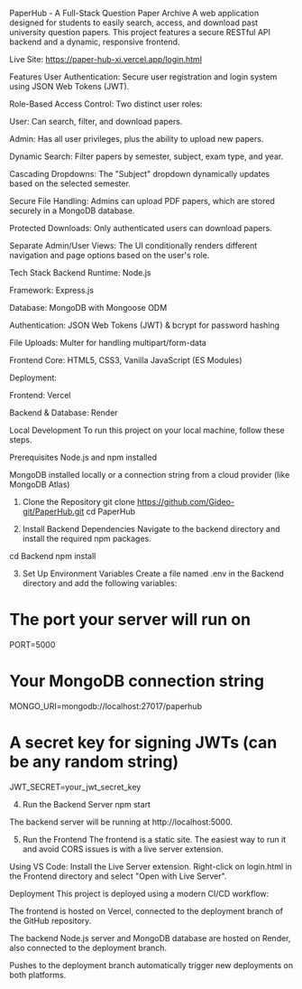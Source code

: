 PaperHub - A Full-Stack Question Paper Archive
A web application designed for students to easily search, access, and download past university question papers. This project features a secure RESTful API backend and a dynamic, responsive frontend.

Live Site: https://paper-hub-xi.vercel.app/login.html

Features
User Authentication: Secure user registration and login system using JSON Web Tokens (JWT).

Role-Based Access Control: Two distinct user roles:

User: Can search, filter, and download papers.

Admin: Has all user privileges, plus the ability to upload new papers.

Dynamic Search: Filter papers by semester, subject, exam type, and year.

Cascading Dropdowns: The "Subject" dropdown dynamically updates based on the selected semester.

Secure File Handling: Admins can upload PDF papers, which are stored securely in a MongoDB database.

Protected Downloads: Only authenticated users can download papers.

Separate Admin/User Views: The UI conditionally renders different navigation and page options based on the user's role.

Tech Stack
Backend
Runtime: Node.js

Framework: Express.js

Database: MongoDB with Mongoose ODM

Authentication: JSON Web Tokens (JWT) & bcrypt for password hashing

File Uploads: Multer for handling multipart/form-data

Frontend
Core: HTML5, CSS3, Vanilla JavaScript (ES Modules)

Deployment:

Frontend: Vercel

Backend & Database: Render

Local Development
To run this project on your local machine, follow these steps.

Prerequisites
Node.js and npm installed

MongoDB installed locally or a connection string from a cloud provider (like MongoDB Atlas)

1. Clone the Repository
git clone https://github.com/Gideo-git/PaperHub.git
cd PaperHub

2. Install Backend Dependencies
Navigate to the backend directory and install the required npm packages.

cd Backend
npm install

3. Set Up Environment Variables
Create a file named .env in the Backend directory and add the following variables:

# The port your server will run on
PORT=5000

# Your MongoDB connection string
MONGO_URI=mongodb://localhost:27017/paperhub

# A secret key for signing JWTs (can be any random string)
JWT_SECRET=your_jwt_secret_key

4. Run the Backend Server
npm start

The backend server will be running at http://localhost:5000.

5. Run the Frontend
The frontend is a static site. The easiest way to run it and avoid CORS issues is with a live server extension.

Using VS Code: Install the Live Server extension. Right-click on login.html in the Frontend directory and select "Open with Live Server".

Deployment
This project is deployed using a modern CI/CD workflow:

The frontend is hosted on Vercel, connected to the deployment branch of the GitHub repository.

The backend Node.js server and MongoDB database are hosted on Render, also connected to the deployment branch.

Pushes to the deployment branch automatically trigger new deployments on both platforms.